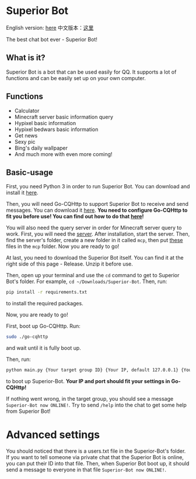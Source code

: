 # Superior Bot

English version: [here](https://github.com/fToxicw5916/Superior-Bot/blob/master/README.md)     中文版本：[这里](https://github.com/fToxicw5916/Superior-Bot/blob/master/README-ch.md)

The best chat bot ever - Superior Bot!

## What is it?
Superior Bot is a bot that can be used easily for QQ. It supports a lot of functions and can be easily set up on your own computer.

## Functions
- Calculator
- Minecraft server basic information query
- Hypixel basic information
- Hypixel bedwars basic information
- Get news
- Sexy pic
- Bing's daily wallpaper
- And much more with even more coming!

## Basic-usage
First, you need Python 3 in order to run Superior Bot. You can download and install it [here](https://python.org/).

Then, you will need Go-CQHttp to support Superior Bot to receive and send messages. You can download it [here](https://docs.go-cqhttp.org/). **You need to configure Go-CQHttp to fit you before use! You can find out how to do that [here](https://docs.go-cqhttp.org/guide/#go-cqhttp)!**

You will also need the query server in order for Minecraft server query to work. First, you will need the [server](https://www.xp.cn/download.html). After installation, start the server. Then, find the server's folder, create a new folder in it called `mcp`, then put [these](https://github.com/MCNewsTools/PHP-Minecraft-Query-API) files in the `mcp` folder. Now you are ready to go!

At last, you need to download the Superior Bot itself. You can find it at the right side of this page - Release. Unzip it before use.

Then, open up your terminal and use the `cd` command to get to Superior Bot's folder. For example, `cd ~/Downloads/Superior-Bot`. Then, run:
```bash
pip install -r requirements.txt
```
to install the required packages.

Now, you are ready to go!

First, boot up Go-CQHttp. Run:
```bash
sudo ./go-cqhttp
```
and wait until it is fully boot up.

Then, run:
```bash
python main.py {Your target group ID} {Your IP, default 127.0.0.1} {Your port, default 9000}
```
to boot up Superior-Bot. **Your IP and port should fit your settings in Go-CQHttp!**

If nothing went wrong, in the target group, you should see a message `Superior-Bot now ONLINE!`. Try to send `/help` into the chat to get some help from Superior Bot!

# Advanced settings
You should noticed that there is a users.txt file in the Superior-Bot's folder. If you want to tell someone via private chat that the Superior Bot is online, you can put their ID into that file. Then, when Superior Bot boot up, it should send a message to everyone in that file `Superior-Bot now ONLINE!`.
